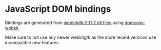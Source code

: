 # JavaScript DOM bindings

Bindings are generated from [webkitgtk-2.17.2 idl files](https://webkitgtk.org/releases/webkitgtk-2.17.2.tar.xz) using [domconv-webkit](https://github.com/ghcjs/domconv-webkit).

Make sure to not use any newer webkitgtk as the more recent versions use incompatible new features.
